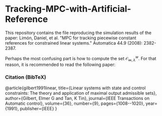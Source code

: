 # Tracking-MPC-with-Artificial-Reference
This repository contains the file reproducing the simulation results of the paper: Limón, Daniel, et al. "MPC for tracking piecewise constant references for constrained linear systems." Automatica 44.9 (2008): 2382-2387.

Perhaps the most confusing part is how to compute the set $\mathcal{O}_{\infty, \lambda}^{w}$. For that reason, it is recommended to read the following paper:

### Citation (BibTeX)
@article{gilbert1991linear,
  title={Linear systems with state and control constraints: The theory and application of maximal output admissible sets},
  author={Gilbert, Elmer G and Tan, K Tin},
  journal={IEEE Transactions on Automatic control},
  volume={36},
  number={9},
  pages={1008--1020},
  year={1991},
  publisher={IEEE}
}
